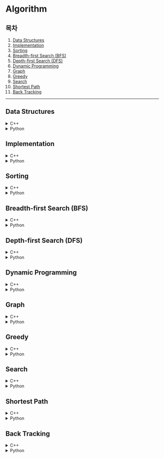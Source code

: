 # Algorithm

## 목차

1. [Data Structures](#data-structures)
2. [Implementation](#implementation)
3. [Sorting](#sorting)
4. [Breadth-first Search (BFS)](#breadth-first-search-bfs)
5. [Depth-first Search (DFS)](#depth-first-search-dfs)
6. [Dynamic Programming](#dynamic-programming)
7. [Graph](#graph)
8. [Greedy](#greedy)
9. [Search](#search)
10. [Shortest Path](#shortest-path)
11. [Back Tracking](#back-tracking)
---

## Data Structures

<details><summary>C++</summary>
    <ul>
        <li><a href="Data_Structures/c++/01_Stack.cpp">01. Stack</a></li>
		<li><a href="Data_Structures/c++/02_Queue.cpp">02. Queue</a></li>
        <li><a href="Data_Structures/c++/03_Linkedlist.cpp">03. Linkedlist</a></li>
        <li><a href="Data_Structures/c++/04_Double_Linked_List.cpp">04. Double Linkedlist</a></li>
        <li><a href="Data_Structures/c++/05_Hash_Table.cpp">05. Hash Tablet</a></li>
        <li><a href="Data_Structures/c++/06_Hash_Table_with_Chaining.cpp">06. Hash Table with Chaining</a></li>
        <li><a href="Data_Structures/c++/07_Hash_Table_with_Linear_Probing.cpp">07. Hash Table with Linear Probing</a></li>
        <li><a href="Data_Structures/c++/08_Binary_Search_Tree.cpp">08. Binary Search Tree</a></li>
        <li><a href="Data_Structures/c++/09_Heap.cpp">09. Heap</a></li>
    </ul>
</details>
<details><summary>Python</summary>
    <ul>
        <li><a href="Data_Structures/python/01_음계.py">01. 음계</a></li>
		<li><a href="Data_Structures/python/01_음계(풀이).py">01. 음계(풀이버전)</a></li>
        <li><a href="Data_Structures/python/02_블랙잭.py">02. 블랙잭</a></li>
		<li><a href="Data_Structures/python/02_블랙잭(풀이).py">02. 블랙잭(풀이버전)</a></li>
        <li><a href="Data_Structures/python/03_스택수열.py">03. 스택수열</a></li>
        <li><a href="Data_Structures/python/04_프린터큐.py">04. 프린터큐</a></li>
        <li><a href="Data_Structures/python/05_키로거(해설).py">05. 키로거</a></li>
        <li><a href="Data_Structures/python/06_SHA-256.py">06. SHA-256</a></li>
        <li><a href="Data_Structures/python/07_수찾기.py">07. 수찾기</a></li>
        <li><a href="Data_Structures/python/07_수찾기-2.py">07. 수찾기 - 2</a></li>
        <li><a href="Data_Structures/python/07_수찾기(set).py">07. 수찾기(set)</a></li>
        <li><a href="Data_Structures/python/08_친구네트워크.py">08. 친구네트워크</a></li>
        <li><a href="Data_Structures/python/09_걸그룹마스터준석이.py">09. 걸그룹 마스터 준석이</a></li>
        <li><a href="Data_Structures/python/09_걸그룹마스터준석이-2.py">09. 걸그룹 마스터 준석이 - 2</a></li>
    </ul>
</details>

## Implementation

<details><summary>C++</summary>
    <ul>
        <li><a href="Implementation/c++/00_2차원배열_3배.cpp">00. 2차원배열 3배</a></li>
        <li><a href="Implementation/c++/00_2차원배열_회전.cpp">00. 2차원배열 회전</a></li>
        <li><a href="Implementation/c++/01_럭키스트레이트(풀이).cpp">01. 럭키스트레이트</a></li>
        <li><a href="Implementation/c++/02_문자열재정렬.cpp">02. 문자열재정렬</a></li>
        <li><a href="Implementation/c++/03_문자열압축.cpp">03. 문자열압축</a></li>
        <li><a href="Implementation/c++/04_자물쇠와열쇠.cpp">04. 자물쇠와열쇠</a></li>
        <li><a href="Implementation/c++/05_뱀.cpp">05. 뱀</a></li>
        <li><a href="Implementation/c++/06_기둥과보설치.cpp">06. 기둥과보설치</li>
        <li><a href="Implementation/c++/07_치킨배달.cpp">07. 치킨배달</a></li>
        <li><a href="Implementation/c++/08_외벽전검.cpp">08. 외벽전검</a></li>
    </ul>
</details>
<details><summary>Python</summary>
    <ul>
        <li><a href="Implementation/python/01_행복.py">01. 행복</a></li>
        <li><a href="Implementation/python/02_수빈이와수열.py">02. 수빈이와 수열</a></li>
        <li><a href="Implementation/python/03_이름궁합테스트.py">03. 이름 궁합 테스트</a></li>
        <li><a href="Implementation/python/04_보너스점수.py">04. 보너스 점수</a></li>
        <li><a href="Implementation/python/05_TheCandyWar.py">05. The Candy War</a></li>
        <li><a href="Implementation/python/06_MixingMilk.py">06. Mixing Milk</a></li>
        <li><a href="Implementation/python/07_주사위세개.py">07. 주사위 세개</a></li>
        <li><a href="Implementation/python/08_주사위네개.py">08. 주사위 네개</a></li>
        <li><a href="Implementation/python/08_주사위네개(간편풀이).py">08. 주사위 네개(풀이)</a></li>
        <li><a href="Implementation/python/09_두개의손.py">09. 두 개의 손</a></li>
        <li><a href="Implementation/python/10_단어뒤집기2.py">10. 단어 뒤집기2</a></li>
        <li><a href="Implementation/python/10_단어뒤집기2(풀이).py">10. 단어 뒤집기2(풀이)</a></li>
        <li><a href="Implementation/python/11_늑대와양.py">11. 늑대와 양</a></li>
        <li><a href="Implementation/python/12_꽃길.py">12. 꽃길</a></li>
    </ul>
</details>


## Sorting

<details><summary>C++</summary>
    <ul>
        <li><a href="Sorting/c++/00_Bubble_Sort.cpp">00. Bubble Sort</a></li>
        <li><a href="Sorting/c++/00_Insertion_Sort.cpp">00. Insertion Sort</a></li>
        <li><a href="Sorting/c++/00_Selection_Sort.cpp">00. Selection Sort</a></li>
        <li><a href="Sorting/c++/00_Count_Sort.cpp">00. Count Sort</a></li>
        <li><a href="Sorting/c++/00_Merge_Sort.cpp">00. Merge Sort</a></li>
        <li><a href="Sorting/c++/00_Quick_Sort.cpp">00. Quick Sort</a></li>
        <li><a href="Sorting/c++/01_위에서아래로.cpp">01. 위에서 아래로</a></li>
        <li><a href="Sorting/c++/02_성적이낮은순서대로학생출력(해설).cpp">02. 성적이 낮은 순서대로 학생 출력</a></li>
        <li><a href="Sorting/c++/03_두배열의원소교체.cpp">03. 두 배열의 원소 교체</a></li>
    </ul>
</details>
<details><summary>Python</summary>
    <ul>
        <li><a href="Sorting/python/01_수정렬하기.py">01. 수정렬하기</a></li>
        <li><a href="Sorting/python/02_소트인사이드.py">02. 소트인사이드</a></li>
        <li><a href="Sorting/python/02_소트인사이드(다른풀이).py">02. 소트인사이드(다른풀이)</a></li>
        <li><a href="Sorting/python/03_나이순정렬.py">03. 나이순정렬</a></li>
        <li><a href="Sorting/python/04_좌표정렬하기.py">04. 좌표정렬(lambda)</a></li>
        <li><a href="Sorting/python/04_좌표정렬(다른풀이).py">04. 좌표정렬(다른풀이)</a></li>
        <li><a href="Sorting/python/05_수정렬하기3(계수정렬).py">05. 수정렬하기3(Counting Sort)</a></li>
        <li><a href="Sorting/python/06_수정렬하기2.py">06. 수정렬하기2</a></li>
        <li><a href="Sorting/python/06_Merge_Sort.py">06. Merge_Sort</a></li>
        <li><a href="Sorting/python/06_Quick_Sort.py">06. Quick Sort</a></li>
        <li><a href="Sorting/python/07_K번째수.py">07. K번째 수</a></li>
    </ul>
</details>

## Breadth-first Search (BFS)

<details><summary>C++</summary>
    <ul>
        <li><a href="Breadth-first_search(BFS)/c++/00_bfs.cpp">00. bfs</a></li>
        <li><a href="Breadth-first_search(BFS)/c++/01_미로탈출.cpp">01. 미로탈출</a></li>
        <li><a href="Breadth-first_search(BFS)/c++/02_특정거리의_도시찾기.cpp">02. 특정거리의 도시찾기</a></li>
        <li><a href="Breadth-first_search(BFS)/c++/03_경쟁적전염(bfs풀이).cpp">03. 경쟁적전염(bfs)</a></li>
        <li><a href="Breadth-first_search(BFS)/c++/03_경쟁적전염.cpp">03. 경쟁적전염(반복)</a></li>
    </ul>
</details>
<details><summary>Python</summary>
    <ul>
        <li><a href="Breadth-first_search(BFS)/python/01_숨바꼭질.py">01. 숨바꼭질</a></li>
        <li><a href="Breadth-first_search(BFS)/python/02_바이러스.py">02. 바이러스</a></li>
        <li><a href="Breadth-first_search(BFS)/python/03_유기농배추.py">03. 유기농배추</a></li>
        <li><a href="Breadth-first_search(BFS)/python/04_효율적인해킹.py">04. 효율적인해킹</a></li>
    </ul>
</details>

## Depth-first Search (DFS)

<details><summary>C++</summary>
    <ul>
        <li><a href="Depth-first_search(DFS)/c++/00_dfs.cpp">00. dfs</a></li>
        <li><a href="Depth-first_search(DFS)/c++/01_N_Queens.cpp">01. N Queens</a></li>
        <li><a href="Depth-first_search(DFS)/c++/02_음료수얼려먹기.cpp">02. 음료수얼려먹기</a></li>
        <li><a href="Depth-first_search(DFS)/c++/03_괄호변환.cpp">03. 괄호변환</a></li>
        <li><a href="Depth-first_search(DFS)/c++/04_연산자끼워넣기(bfs풀이).cpp">04. 연산자끼워넣기(bfs풀이)</a></li>
        <li><a href="Depth-first_search(DFS)/c++/04_연산자끼워넣기(조합풀이).cpp">04. 연산자끼워넣기(조합풀이)</a></li>
        <li><a href="Depth-first_search(DFS)/c++/05_감시피하기.cpp">05. 감시피하기</a></li>
    </ul>
</details>
<details><summary>Python</summary>
    <ul>
        <li><a href="Depth-first_search(DFS)/python/01_숨바꼭질.py">01. 숨바꼭질</a></li>
        <li><a href="Depth-first_search(DFS)/python/02_유기농배추.py">02. 유기농배추</a></li>
        <li><a href="Depth-first_search(DFS)/python/03_효율적인해킹.py">03. 효율적인해킹(메모리초과)</a></li>
    </ul>
</details>

## Dynamic Programming

<details><summary>C++</summary>
    <ul>
        <li><a href="Dynamic_Programming/c++/00_factorial(재귀).cpp">00. Factorial</a></li>
		<li><a href="Dynamic_Programming/c++/00_fibo(반복).cpp">00. Fibo(반복)</a></li>
        <li><a href="Dynamic_Programming/c++/00_fibo(재귀).cpp">00. Fibo(재귀)</a></li>
        <li><a href="Dynamic_Programming/c++/01_1이되는과정(재귀).cpp">01. 1이 되는 과정(재귀)</a></li>
        <li><a href="Dynamic_Programming/c++/01_1이되는과정.cpp">01_1이 되는 과정</a></li>
        <li><a href="Dynamic_Programming/c++/02_경우의수(재귀).cpp">02. 경우의 수(재귀)</a></li>
        <li><a href="Dynamic_Programming/c++/02_경우의수.cpp">02. 경우으 수</a></li>
        <li><a href="Dynamic_Programming/c++/03_바닥공사.cpp">03. 바닥공사</a></li>
        <li><a href="Dynamic_Programming/c++/04_효율적인화폐구성.cpp">04. 효율적인화폐구성</a></li>
    </ul>
</details>
<details><summary>Python</summary>
    <ul>
        <li><a href="Dynamic_Programming/python/01_피보나치수.py">01. 피보나치수</a></li>
        <li><a href="Dynamic_Programming/python/01_피보나치수(반복).py">01. 피보나치수(반복)</a></li>
        <li><a href="Dynamic_Programming/python/01_피보나치수(반복다른풀이).py">01. 피보나치수(반복_다른풀이)</a></li>
        <li><a href="Dynamic_Programming/python/02_Z.py">02. Z</a></li>
        <li><a href="Dynamic_Programming/python/02_Z(시간줄임).py">02. Z(시간단축)</a></li>
        <li><a href="Dynamic_Programming/python/02_Z(수학풀이).py">02. Z(수학풀이)</a></li>
        <li><a href="Dynamic_Programming/python/03_0만들기.py">03. 0만들기</a></li>
        <li><a href="Dynamic_Programming/python/04_01타일.py">04. 01타일</a></li>
        <li><a href="Dynamic_Programming/python/05_평범한배낭.py">05. 평범한 배낭</a></li>
        <li><a href="Dynamic_Programming/python/06_가장긴증가하는부분수열.py">06. 가장 긴 증가하는 부분 수열</a></li>
        <li><a href="Dynamic_Programming/python/07_LCS.py">07. LCS(최장 공통 부분 수열)</a></li>
        <li><a href="Dynamic_Programming/python/08_기타리스트.py">08. 기타리스트</a></li>
        <li><a herf="Dynamic_Programming/python/09_가장높은탑쌓기.py">09. 가장 높은 탑 쌓기</a></li>
    </ul>
</details>

## Graph

<details><summary>C++</summary>
    <ul>
        <li><a href="Graph/c++/00_기본적인_서로소_집합_알고리즘.cpp">00. 기본적인 서로소 집합 알고리즘</a></li>
        <li><a href="Graph/c++/00_개선된_서로소_집합_알고리즘.cpp">00. 개선된 서로소 집합 알고리즘</a></li>
        <li><a href="Graph/c++/00_서로소_집합을_활용한_사이클_판별.cpp">00. 서로소 집합을 활용한 사이클 판별</a></li>
        <li><a href="Graph/c++/01_Kruskal_Algorithm.cpp">01. 크루스칼 알고리즘</a></li>
        <li><a href="Graph/c++/02_Prim_Algorithm.cpp">02. 프림 알고리즘</a></li>
        <li><a href="Graph/c++/02_Prim_Algorithm_PriorityQueue.cpp">02. 프림 알고리즘(with 우선순위 큐)</a></li>
        <li><a href="Graph/c++/03_Topology_Sort.cpp">03. Topology Sort</a></li>
        <li><a href="Graph/c++/04_팀결성.cpp">04. 팀결성</a></li>
        <li><a href="Graph/c++/05_도시분할계획.cpp">05. 도시분할계획</a></li>
        <li><a href="Graph/c++/06_커리큘럼.cpp">06. 커리큘럼</a></li>
        <li><a href="Graph/c++/07_DFS와BFS.cpp">07. DFS와 BFS</a></li>
    </ul>
</details>
<details><summary>Python</summary>
    <ul>
        <li><a href="Graph/python/01_DFS와BFS.py">01. DFS와 BFS</a></li>
        <li><a href="Graph/python/02_Kruskal's_Algorithm.py">02. Kruskal's Algorithm</a></li>
        <li><a href="Graph/python/03_우주신과의교감.py">03. 우주신과의 교감</a></li>
    </ul>
</details>

## Greedy

<details><summary>C++</summary>
    <ul>
        <li><a href="Greedy/c++/00_동전문제.cpp">00. 동전문제</a></li>
        <li><a href="Greedy/c++/00_배낭문제.cpp">00. 배낭문제</a></li>
        <li><a href="Greedy/c++/01_모험가길드.cpp">01. 모험가길드</a></li>
        <li><a href="Greedy/c++/02_곱하기혹은더하기.cpp">02. 곱하기 혹은 더하기</a></li>
        <li><a href="Greedy/c++/03_문자열뒤집기.cpp">03. 문자열 뒤집기</a></li>
        <li><a href="Greedy/c++/04_만들수없는금액.cpp">04. 만들 수 없는 금액</a></li>
        <li><a href="Greedy/c++/05_볼링공고르기.cpp">05. 볼링공 고르기</a></li>
        <li><a href="Greedy/c++/06_무지의먹방라이브.cpp">06. 무지의 먹방 라이브</a></li>
    </ul>
</details>
<details><summary>Python</summary>
    <ul>
        <li><a href="Greedy/python/01_거스름돈.py">01. 거스름돈</a></li>
        <li><a href="Greedy/python/02_뒤집기.py">02. 뒤집기</a></li>
        <li><a href="Greedy/python/03_등수매기기.py">03. 등수매기기</a></li>
        <li><a href="Greedy/python/04_배.py">04. 배</a></li>
        <li><a href="Greedy/python/05_센서.py">05. 센서</a></li>
        <li><a href="Greedy/python/06_도서관.py">06. 도서관</a></li>
        <li><a href="Greedy/python/06_도서관-2.py">06. 도서관-2</a></li>
        <li><a href="Greedy/python/07_컵라면.py">07. 컵라면</a></li>
        <li><a href="Greedy/python/08_APC는왜서브태스크대회가되었을까.py">08. ACP는 왜 서브태스크 대회가 되었을까</a></li>
        <li><a href="Greedy/python/08_APC는왜서브태스크대회가되었을까-2.py">08. ACP는 왜 서브태스크 대회가 되었을까 - 2</a></li>
    </ul>
</details>

## Search

<details><summary>C++</summary>
    <ul>
        <li><a href="Search/c++/00_Binary_Search(반복).cpp">00. Binary Search(반복)</a></li>
        <li><a href="Search/c++/00_Binary_Search(재귀).cpp">00. Binary Search(재귀)</a></li>
        <li><a href="Search/c++/00_Sequential_Search.cpp">00. Sequential Search</a></li>
        <li><a href="Search/c++/01_부품찾기(계수정렬).cpp">01. 부품찾기(계수정렬)</a></li>
        <li><a href="Search/c++/01_부품찾기(이진탐색).cpp">01. 부품찾기(이진탐색)</a></li>
        <li><a href="Search/c++/01_부품찾기(집합자료형).cpp">01. 부품찾기(집합자료형)</a></li>
        <li><a href="Search/c++/02_떡볶이떡만들기(반복).cpp">02. 떡볶이떡만들기(반복)</a></li>
        <li><a href="Search/c++/02_떡볶이떡만들기(재귀).cpp">02. 떡볶이떡만들기(재귀)</a></li>
    </ul>
</details>
<details><summary>Python</summary>
    <ul>
        <li><a href="Search/python/01_문서검색.py">01. 문서검색</a></li>
        <li><a href="Search/python/02_새.py">02. 새</a></li>
        <li><a href="Search/python/03_베스트셀러.py">03. 베스트셀러</a></li>
        <li><a href="Search/python/03_베스트셀러(다른풀이).py">03. 베스트셀러(다른풀이)</a></li>
        <li><a href="Search/python/04_트로피진열.py">04. 트로피진열</a></li>
        <li><a href="Search/python/05_성지키기.py">05. 성지키기</a></li>
        <li><a href="Search/python/06_공유기설치.py">06. 공유기설치</a></li>
        <li><a href="Search/python/07_중량제한.py">07. 중량제한</a></li>
        <li><a href="Search/python/08_트리순회.py">08. 트리순회</a></li>
        <li><a href="Search/python/09_트리의높이와너비.py">09. 트리의 높이와 너비</a>
        <li><a href="Search/python/10_최소힙.py">10. 최소힙</a></li>
        <li><a href="Search/python/11_카드정렬하기.py">11. 카드정렬하기</a></li>
        <li><a href="Search/python/12_문제집(위상정렬_heapq).py">12. 문제집(위상정렬_heapq)</a></li>
        <li><a href="Search/python/12_문제집(위상정렬_우선순위큐).py">12. 문제집(위상정렬_우선순위큐)</a></li>
        <li><a href="Search/python/13_유기농배추.py">13. 유기농 배추</a></li>
    </ul>
</details>

## Shortest Path

<details><summary>C++</summary>
    <ul>
        <li><a href="Shortest_Path/c++/00_Dijkstra(간단).cpp">00. Dijkstra(간단)</a></li>
        <li><a href="Shortest_Path/c++/00_Dijkstra(개선).cpp">00. Dijkstra(개선)</a></li>
        <li><a href="Shortest_Path/c++/00_Floyd-Warshall.cpp">00. Floyd Warshall</a></li>
        <li><a href="Shortest_Path/c++/01_미래도시.cpp">01. 미래도시</a></li>
        <li><a href="Shortest_Path/c++/02_전보.cpp">02. 전보</a></li>
    </ul>
</details>
<details><summary>Python</summary>
    <ul>
        <li><a href="Shortest_Path/python/00_Dijkstra.py">00. Dijkstra</a></li>
        <li><a href="Shortest_Path/python/01_해킹.py">01. 해킹</a></li>
        <li><a href="Shortest_Path/python/02_거의최단경로.py">02. 거의최단경로</a></li>
        <li><a href="Shortest_Path/python/02_거의최단경로(dict).py">02. 거의최단경로(dict)</a></li>
    </ul>
</details>

## Back Tracking

<details><summary>C++</summary>
    <ul>
        <li><a href="BackTracking/c++/01_N_Queen.cpp">01. N Queen</a></li>
    </ul>
</details>
<details><summary>Python</summary>
    <ul>
        <li><a href="BackTracking/python/01_N_Queen.py">01. N Queen</a></li>
        <li><a href="BackTracking/python/02_알파벳.py">02. 알파벳</a></li>
        <li><a href="BackTracking/python/03_암호만들기.py">03. 암호만들기</a></li>
        <li><a href="BackTracking/python/03_암호만들기(dfs).py">03. 암호만들기(조합 dfs로 직접 구현)</a></li>
    </ul>
</details>


